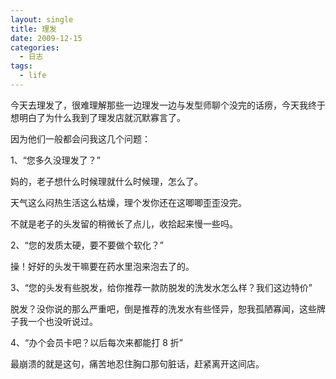 ```yaml
---
layout: single
title: 理发
date: 2009-12-15
categories:
  - 日志
tags:
  - life
---
```


今天去理发了，很难理解那些一边理发一边与发型师聊个没完的话痨，今天我终于想明白了为什么我到了理发店就沉默寡言了。

因为他们一般都会问我这几个问题：

1、“您多久没理发了？”

妈的，老子想什么时候理就什么时候理，怎么了。

天气这么闷热生活这么枯燥，理个发你还在这唧唧歪歪没完。

不就是老子的头发留的稍微长了点儿，收拾起来慢一些吗。

2、“您的发质太硬，要不要做个软化？”

操！好好的头发干嘛要在药水里泡来泡去了的。

3、“您的头发有些脱发，给你推荐一款防脱发的洗发水怎么样？我们这边特价”

脱发？没你说的那么严重吧，倒是推荐的洗发水有些怪异，恕我孤陋寡闻，这些牌子我一个也没听说过。

4、“办个会员卡吧？以后每次来都能打 8 折”

最崩溃的就是这句，痛苦地忍住胸口那句脏话，赶紧离开这间店。
